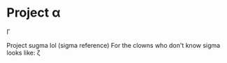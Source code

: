 # Project α
Γ

Project sugma lol (sigma reference)
For the clowns who don't know sigma looks like: ζ
